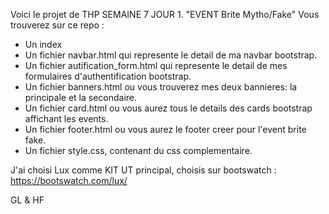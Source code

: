 Voici le projet de THP SEMAINE 7 JOUR 1.
    "EVENT Brite Mytho/Fake"
Vous trouverez sur ce repo : 
  - Un index
  - Un fichier navbar.html qui represente le detail de ma navbar bootstrap.
  - Un fichier autification_form.html qui represente le detail de mes formulaires d'authentification bootstrap.
  - Un fichier banners.html ou vous trouverez mes deux bannieres: la principale et la secondaire.
  - Un fichier card.html ou vous aurez tous le details des cards bootstrap affichant les events.
  - Un fichier footer.html ou vous aurez le footer creer pour l'event brite fake.
  - Un fichier style.css, contenant du css complementaire.
  
  J'ai choisi Lux comme KIT UT principal, choisis sur bootswatch : https://bootswatch.com/lux/
  
  GL & HF
